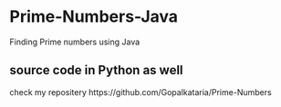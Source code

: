 # Prime-Numbers-Java
Finding Prime numbers using Java
<h2> source code in Python as well</h2>
check my repositery https://github.com/Gopalkataria/Prime-Numbers

